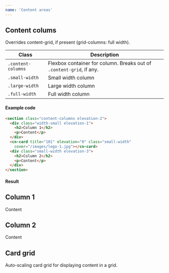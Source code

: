 ```yaml
---
name: 'Content areas'
---
```


## Content colums

Overrides content-grid, if present (grid-columns: full width).

| Class | Description |
| --- | --- |
| `.content-columns` | Flexbox container for column. Breaks out of `.content-grid`, if any. |
| `.small-width` | Small width column |
| `.large-width` | Large width column |
| `.full-width` | Full width column |

#### Example code

```html
<section class="content-columns elevation-2">
  <div class="width-small elevation-1">
    <h2>Column 1</h2>
    <p>Content</p>
  </div>
  <cn-card title="101" elevation="0" class="small-width"
    cover="/images/lego-1.jpg"></cn-card>
  <div class="small-width elevation-3">
    <h2>Column 2</h2>
    <p>Content</p>
  </div>
</section>
```

#### Result

<section class="content-columns elevation-2">
  <div class="elevation-1">
    <h2>Column 1</h2>
    <p>Content</p>
  </div>
  <cn-card title="101" elevation="0" class="small-width" cover="/images/lego-1.png"></cn-card>
  <div class="small-width elevation-3">
    <h2>Column 2</h2>
    <p>Content</p>
  </div>
</section>

## Card grid

Auto-scaling card grid for displaying content in a grid.
<section class="card-grid breakout elevation-1">
  <cn-card title="101" elevation="0"></cn-card>
  <cn-card title="102"
    elevation="0"
    cover="/images/night.jpg"></cn-card>
  <cn-card
    elevation="4"
    title="103"
    href="/"
    cover="/images/mountains.jpg"></cn-card>
</section>

